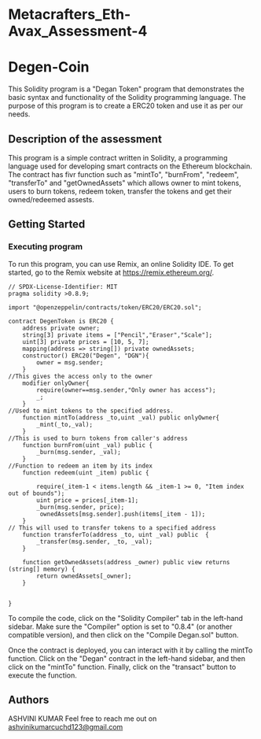 # Metacrafters_Eth-Avax_Assessment-4

# Degen-Coin

This Solidity program is a "Degan Token" program that demonstrates the basic syntax and functionality of the Solidity programming language. The purpose of this program is to create a ERC20 token and use it as per our needs.

## Description of the assessment

This program is a simple contract written in Solidity, a programming language used for developing smart contracts on the Ethereum blockchain. The contract has fivr function such as "mintTo", "burnFrom", "redeem", "transferTo" and "getOwnedAssets" which allows owner to mint tokens, users to burn tokens, redeem token, transfer the tokens and get their owned/redeemed assests.

## Getting Started

### Executing program

To run this program, you can use Remix, an online Solidity IDE. To get started, go to the Remix website at https://remix.ethereum.org/.



```solidity
// SPDX-License-Identifier: MIT
pragma solidity >0.8.9;

import "@openzeppelin/contracts/token/ERC20/ERC20.sol";

contract DegenToken is ERC20 {
    address private owner;
    string[3] private items = ["Pencil","Eraser","Scale"];
    uint[3] private prices = [10, 5, 7];
    mapping(address => string[]) private ownedAssets;
    constructor() ERC20("Degen", "DGN"){
        owner = msg.sender;
    }
//This gives the access only to the owner
    modifier onlyOwner{
        require(owner==msg.sender,"Only owner has access");
        _;
    }
//Used to mint tokens to the specified address.
    function mintTo(address _to,uint _val) public onlyOwner{
        _mint(_to,_val);
    }
//This is used to burn tokens from caller's address
    function burnFrom(uint _val) public {
        _burn(msg.sender, _val);
    }
//Function to redeem an item by its index
    function redeem(uint _item) public {

        require(_item-1 < items.length && _item-1 >= 0, "Item index out of bounds");
        uint price = prices[_item-1];
        _burn(msg.sender, price);
         ownedAssets[msg.sender].push(items[_item - 1]);
    }
// This will used to transfer tokens to a specified address
    function transferTo(address _to, uint _val) public  {
        _transfer(msg.sender, _to, _val);
    }

    function getOwnedAssets(address _owner) public view returns (string[] memory) {
        return ownedAssets[_owner];
    }

    
}
```

To compile the code, click on the "Solidity Compiler" tab in the left-hand sidebar. Make sure the "Compiler" option is set to "0.8.4" (or another compatible version), and then click on the "Compile Degan.sol" button.


Once the contract is deployed, you can interact with it by calling the mintTo function. Click on the "Degan" contract in the left-hand sidebar, and then click on the "mintTo" function. Finally, click on the "transact" button to execute the function.

## Authors
ASHVINI KUMAR
Feel free to reach me out on ashvinikumarcuchd123@gmail.com
